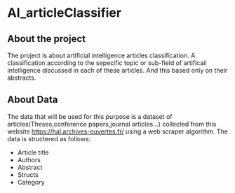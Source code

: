 # AI_articleClassifier

## About the project

The project is about artificial intelligence articles classification. A classification according to the sepecific topic or sub-field of artificail intelligence discussed in each of these articles. And this based only on their abstracts.
## About Data

The data that will be used for this purpose is a dataset of articles(Theses,conference papers,journal articles...) collected from this website https://hal.archives-ouvertes.fr/ using a web scraper algorithm. The data is structered as follows:

- Article title
- Authors
- Abstract
- Structs
- Category 

